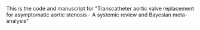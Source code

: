 This is the code and manuscript for "Transcatheter aortic valve replacement for asymptomatic aortic stenosis - A systemic review and Bayesian meta-analysis"

